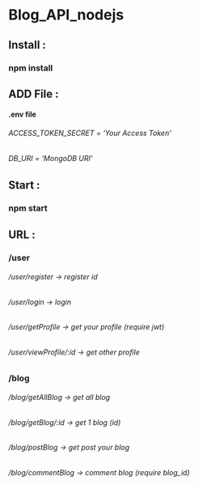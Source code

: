 # Blog_API_nodejs

## Install :
### npm install

## ADD File :
#### .env file
###### ACCESS_TOKEN_SECRET = 'Your Access Token'
###### DB_URI = 'MongoDB URI'

## Start :
### npm start

## URL :
### /user
###### /user/register                     -> register id
###### /user/login                        -> login
###### /user/getProfile                   -> get your profile (require jwt)
###### /user/viewProfile/:id              -> get other profile
### /blog
###### /blog/getAllBlog                   -> get all blog
###### /blog/getBlog/:id                  -> get 1 blog (id)
###### /blog/postBlog                     -> get post your blog
###### /blog/commentBlog                  -> comment blog (require blog_id)
